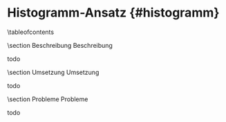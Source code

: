 Histogramm-Ansatz {#histogramm}
===

\tableofcontents

\section Beschreibung Beschreibung

todo

\section Umsetzung Umsetzung

todo

\section Probleme Probleme

todo

